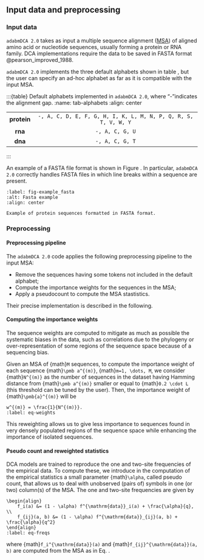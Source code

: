 ## Input data and preprocessing

### Input data
`adabmDCA 2.0` takes as input a multiple sequence alignment ([MSA](https://en.wikipedia.org/wiki/Multiple_sequence_alignment)) of aligned amino acid or nucleotide sequences, usually forming a protein or RNA family. DCA implementations require the data to be saved in FASTA format @pearson_improved_1988. 

`adabmDCA 2.0` implements the three default alphabets shown in table [](tab-alphabets), but the user can specify an ad-hoc alphabet as far as it is compatible with the input MSA.

:::{table} Default alphabets implemented in `adabmDCA 2.0`, where “-”indicates the alignment gap.
:name: tab-alphabets
:align: center

|  |  |
|:--:|:--:|
| **protein** | `-, A, C, D, E, F, G, H, I, K, L, M, N, P, Q, R, S, T, V, W, Y` |
| **rna** | `-, A, C, G, U` |
| **dna** | `-, A, C, G, T` |
:::

An example of a FASTA file format is shown in Figure [](fig-example_fasta). In particular, `adabmDCA 2.0` correctly handles FASTA files in which line breaks within a sequence are present.

```{figure} images/example_fasta_2.png
:label: fig-example_fasta
:alt: Fasta example
:align: center

Example of protein sequences formatted in FASTA format.
```

### Preprocessing

#### Preprocessing pipeline
The `adabmDCA 2.0` code applies the following preprocessing pipeline to
the input MSA:

-   Remove the sequences having some tokens not included in the default
    alphabet;
-   Compute the importance weights for the sequences in the MSA;
-   Apply a pseudocount to compute the MSA stastistics.

Their precise implementation is described in the following.

#### Computing the importance weights
The sequence weights are computed to mitigate as much as possible the systematic biases in the data, such as correlations due to the phylogeny or over-representation of some regions of the sequence space because of a sequencing bias.

Given an MSA of {math}`M` sequences, to compute the importance weight of each sequence {math}`\pmb a^{(m)}`, {math}`m=1, \dots, M`, we consider {math}`N^{(m)}` as the number of sequences in the dataset having Hamming distance from {math}`\pmb a^{(m)}` smaller or equal to {math}`0.2 \cdot L` (this threshold can be tuned by the user). Then, the importance  weight of {math}`\pmb{a}^{(m)}` will be

```{math}
w^{(m)} = \frac{1}{N^{(m)}}.
:label: eq-weights
```

This reweighting allows us to give less importance to sequences found in very densely populated regions of the sequence space while enhancing the importance of isolated sequences.

#### Pseudo count and reweighted statistics
DCA models are trained to reproduce the one and two-site frequencies of the empirical data. To compute these, we introduce in the computation of the empirical statistics a small parameter {math}`\alpha`, called pseudo count, that allows us to deal with unobserved (pairs of) symbols in one (or two) column(s) of the MSA. The one and two-site frequencies are given by

```{math}
\begin{align}
    f_i(a) &= (1 - \alpha) f^{\mathrm{data}}_i(a) + \frac{\alpha}{q}, \\
    f_{ij}(a, b) &= (1 - \alpha) f^{\mathrm{data}}_{ij}(a, b) + \frac{\alpha}{q^2}
\end{align}
:label: eq-freqs
```

where {math}`f_i^{\mathrm{data}}(a)` and {math}`f_{ij}^{\mathrm{data}}(a, b)` are computed from the MSA as in Eq. [](#eq-freqs). 